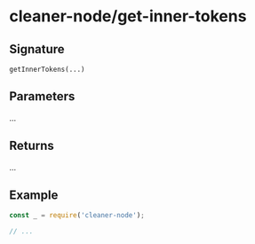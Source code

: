 # cleaner-node/get-inner-tokens

## Signature

`getInnerTokens(...)`

## Parameters

...

## Returns

...

## Example

```javascript
const _ = require('cleaner-node');

// ...
```
